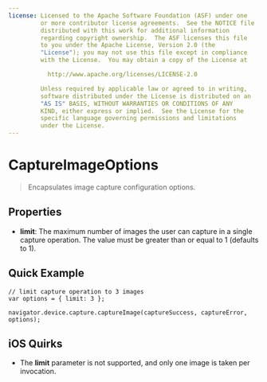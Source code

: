```yaml
---
license: Licensed to the Apache Software Foundation (ASF) under one
         or more contributor license agreements.  See the NOTICE file
         distributed with this work for additional information
         regarding copyright ownership.  The ASF licenses this file
         to you under the Apache License, Version 2.0 (the
         "License"); you may not use this file except in compliance
         with the License.  You may obtain a copy of the License at

           http://www.apache.org/licenses/LICENSE-2.0

         Unless required by applicable law or agreed to in writing,
         software distributed under the License is distributed on an
         "AS IS" BASIS, WITHOUT WARRANTIES OR CONDITIONS OF ANY
         KIND, either express or implied.  See the License for the
         specific language governing permissions and limitations
         under the License.
---
```


CaptureImageOptions
===================

> Encapsulates image capture configuration options.

Properties
----------

- __limit__: The maximum number of images the user can capture in a single capture operation. The value must be greater than or equal to 1 (defaults to 1).

Quick Example
-------------

    // limit capture operation to 3 images
    var options = { limit: 3 };

    navigator.device.capture.captureImage(captureSuccess, captureError, options);

iOS Quirks
----------

- The __limit__ parameter is not supported, and only one image is taken per invocation.
